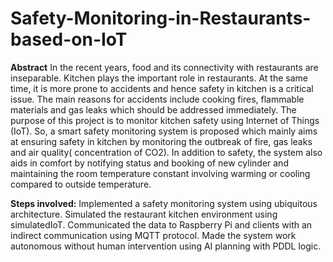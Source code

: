 # Safety-Monitoring-in-Restaurants-based-on-IoT

**Abstract**
In the recent years, food and its connectivity with restaurants are inseparable. Kitchen plays the important role in restaurants. At the same time, it is more prone to accidents and hence safety in kitchen is a critical issue. The main reasons for accidents include cooking fires, flammable materials and gas leaks which should be addressed immediately. The purpose of this project is to monitor kitchen safety using Internet of Things (IoT). So, a smart safety monitoring system is proposed which mainly aims at ensuring safety in kitchen by monitoring the outbreak of fire, gas leaks and air quality( concentration of CO2). In addition to safety, the system also aids in comfort by notifying status and
booking of new cylinder and maintaining the room temperature constant involving warming or cooling compared to outside temperature.



**Steps involved:**
Implemented a safety monitoring system using ubiquitous architecture. 
Simulated the restaurant kitchen environment using simulatedIoT. 
Communicated the data to Raspberry Pi and clients with an indirect communication using MQTT protocol.
Made the system work autonomous without human intervention using AI planning with PDDL logic.
